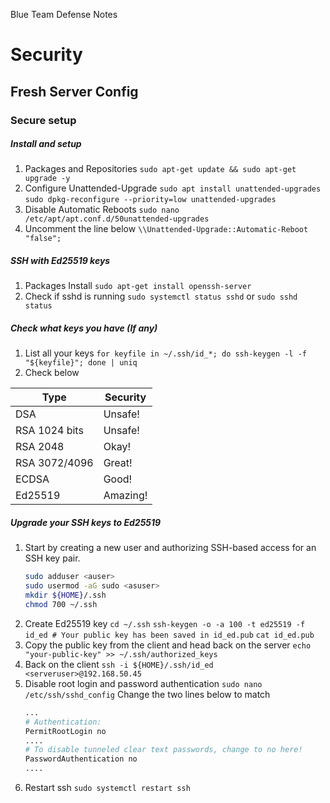 Blue Team Defense Notes

# Security

## Fresh Server Config

### Secure setup 

##### Install and setup
1) Packages and Repositories
	`sudo apt-get update && sudo apt-get upgrade -y`
2) Configure Unattended-Upgrade
	`sudo apt install unattended-upgrades`
	`sudo dpkg-reconfigure --priority=low unattended-upgrades`
3) Disable Automatic Reboots
	`sudo nano /etc/apt/apt.conf.d/50unattended-upgrades`
4) Uncomment the line below 
	`\\Unattended-Upgrade::Automatic-Reboot "false";`

##### SSH with Ed25519 keys
1) Packages Install
	`sudo apt-get install openssh-server`
2) Check if sshd is running
	`sudo systemctl status sshd`
	or 
	`sudo sshd status`

##### Check what keys you have (If any)
1) List all your keys
	`for keyfile in ~/.ssh/id_*; do ssh-keygen -l -f "${keyfile}"; done | uniq`
2) Check below 

| **Type**      | **Security** |
|---------------|--------------|
| DSA           | Unsafe!      |
| RSA 1024 bits | Unsafe!      |
| RSA 2048      | Okay!        |
| RSA 3072/4096 | Great!       |
| ECDSA         | Good!        |
| Ed25519       | Amazing!     |

##### Upgrade your SSH keys to Ed25519 
1) Start by creating a new user and authorizing SSH-based access for an SSH key pair.
	```sh
	sudo adduser <auser>
	sudo usermod -aG sudo <asuser> 
	mkdir ${HOME}/.ssh
	chmod 700 ~/.ssh
	```
2) Create Ed25519 key
	`cd ~/.ssh`
	`ssh-keygen -o -a 100 -t ed25519 -f id_ed # Your public key has been saved in id_ed.pub`
	`cat id_ed.pub`
3) Copy the public key from the client and head back on the server 
	`echo "your-public-key" >> ~/.ssh/authorized_keys`
4) Back on the client
	`ssh -i ${HOME}/.ssh/id_ed <serveruser>@192.168.50.45` 
5) Disable root login and password authentication 
	`sudo nano /etc/ssh/sshd_config`
	Change the two lines below to match
	```sh
	...
	# Authentication:
	PermitRootLogin no
	....
	# To disable tunneled clear text passwords, change to no here!
	PasswordAuthentication no
	....
	```
5) Restart ssh
	`sudo systemctl restart ssh`
